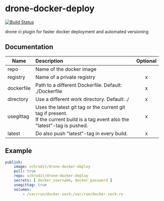 # drone-docker-deploy

[![Build Status](https://ci.convey.cf/api/badges/schrodit/drone-docker-deploy/status.svg)](https://ci.convey.cf/api/badges/schrodit/drone-docker-deploy)

drone ci plugin for faster docker deployment and automated versioning

## Documentation

| Name       | Description                                                                                                                           | Optional |
| ---------- | :------------------------------------------------------------------------------------------------------------------------------------ | :------: |
| repo       | Name of the docker image                                                                                                              |          |
| registry   | Name of a private registry                                                                                                            |    x     |
| dockerfile | Path to a different Dockerfile. Default: ./Dockerfile                                                                                 |    x     |
| directory  | Use a different work directory. Default: ./                                                                                           |    x     |
| usegittag  | Uses the latest git tag or the current git tag if present.<br /> If the current build is a tag event also the "latest"-tag is pushed. |    x     |
| latest     | Do also push "latest"-tag in every build.                                                                                             |    x     |

## Example

```YAML
publish:
    image: schrodit/drone-docker-deploy
    pull: true
    repo: schrodit/drone-docker-deploy
    secrets: [ docker_username, docker_password ]
    usegittag: true
    volumes:
        - /var/run/docker.sock:/var/run/docker.sock:ro
```
